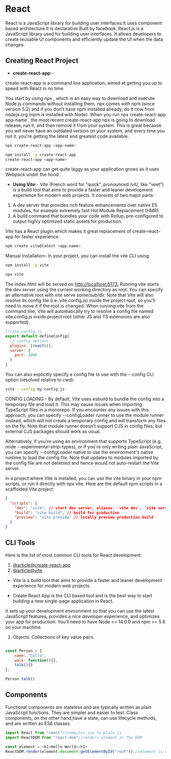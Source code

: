 # React

React is a JavaScript library for building user interfaces.It uses component based architecture.It is declarative.Built by facebook.
React.js is a JavaScript library used for building user interfaces. It allows developers to create reusable UI components and efficiently update the UI when the data changes.

## Creating React Project

- **create-react-app**:-

create-react-app is a command line application, aimed at getting you up to speed with React in no time

You start by using npx , which is an easy way to download and execute Node.js commands without installing them.
npx comes with npm (since version 5.2) and if you don't have npm installed already, do it now from nodejs.org (npm is installed with Node).
When you run npx create-react-app app-name , the most recent create-react-app npx is going to download release, run it, and then remove it from your system. This is great because you will never have an outdated version on your system, and every time you run it, you're getting the latest and greatest code available.

```bash
npx create-react-app <app-name>

npm install -g create-react-app
create-react-app <app-name>
```

create-react-app can get quite laggy as your application grows as it uses Webpack under the hood.

- **Using Vite**:- Vite (French word for "quick", pronounced /vit/, like "veet") is a build tool that aims to provide a faster and leaner development experience for modern web projects. It consists of two major parts:

1. A dev server that provides rich feature enhancements over native ES modules, for example extremely fast Hot Module Replacement (HMR).
2. A build command that bundles your code with Rollup, pre-configured to output highly optimized static assets for production.

Vite has a React plugin,which makes it great replacement of create-react-app for faster experience.

```bash
npm create vite@latest <app-name>
```

Manual Installation- In your project, you can install the vite CLI using:

```bash
npm install -g vite

npx vite
```

The index.html will be served on <http://localhost:5173.>
Running vite starts the dev server using the current working directory as root. You can specify an alternative root with vite serve some/sub/dir. Note that Vite will also resolve its config file (i.e. vite.config.js) inside the project root, so you'll need to move it if the root is changed.
When running vite from the command line, Vite will automatically try to resolve a config file named vite.config.js inside project root (other JS and TS extensions are also supported).

```js
//vite.config.js
export default defineConfig{
  // config options
  plugins: [react()],
  server: {
    port: 3000
  }
}
```

You can also explicitly specify a config file to use with the --config CLI option (resolved relative to cwd):

```bash
vite --config my-config.js
```

CONFIG LOADING:- By default, Vite uses esbuild to bundle the config into a temporary file and load it. This may cause issues when importing TypeScript files in a monorepo. If you encounter any issues with this approach, you can specify --configLoader runner to use the module runner instead, which will not create a temporary config and will transform any files on the fly. Note that module runner doesn't support CJS in config files, but external CJS packages should work as usual.

Alternatively, if you're using an environment that supports TypeScript (e.g. node --experimental-strip-types), or if you're only writing plain JavaScript, you can specify --configLoader native to use the environment's native runtime to load the config file. Note that updates to modules imported by the config file are not detected and hence would not auto-restart the Vite server.

In a project where Vite is installed, you can use the vite binary in your npm scripts, or run it directly with npx vite. Here are the default npm scripts in a scaffolded Vite project:

```json
{
  "scripts": {
    "dev": "vite", // start dev server, aliases: `vite dev`, `vite serve`
    "build": "vite build", // build for production
    "preview": "vite preview" // locally preview production build
  }
} 
```

## CLI Tools

Here is the list of most common CLI tools for React development:

1. [@article@create-react-app](https://create-react-app.dev)
2. [@article@vite](https://vitejs.dev)

- Vite is a build tool that aims to provide a faster and leaner development experience for modern web projects.

- Create React App is the CLI based tool and is the best way to start building a new single-page application in React.

It sets up your development environment so that you can use the latest JavaScript features, provides a nice developer experience, and optimizes your app for production. You’ll need to have Node >= 14.0.0 and npm >= 5.6 on your machine.

1. Objects: Collections of key value pairs.

```js

const Person = {
    name: "Collo",
    walk: function(){},
    talk(){}
};

Person.talk()
```

## Components

Functional components are stateless and are typically written as plain JavaScript functions. They are simpler and easier to test. Class components, on the other hand,have a state, can use lifecycle methods, and are written as ES6 classes.

```js
import React from "react"//compiles jsx to plain js
import ReactDOM from "react-dom"//renders element in the DOM

const element = <h1>Hello World</h1>
ReactDOM.render(element,document.getElementById("root"));//element is referenced in a div inside index.html
```
